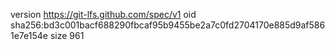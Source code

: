 version https://git-lfs.github.com/spec/v1
oid sha256:bd3c001bacf688290fbcaf95b9455be2a7c0fd2704170e885d9af5861e7e154e
size 961
